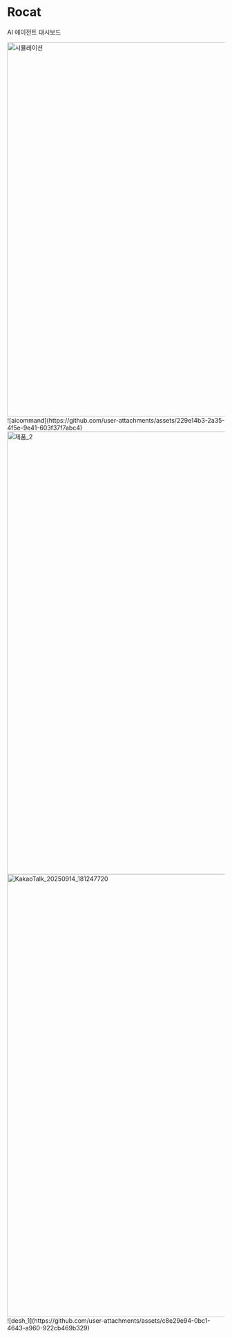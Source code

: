 # Rocat
AI 에이전트 대시보드

<img width="1775" height="866" alt="시뮬레이션" src="https://github.com/user-attachments/assets/8dd75b6f-fc45-4ca5-a520-042a8273947b" />
![aicommand](https://github.com/user-attachments/assets/229e14b3-2a35-4f5e-9e41-603f37f7abc4)

<img width="1536" height="1024" alt="제품_2" src="https://github.com/user-attachments/assets/a2ce5a58-faf6-43db-845d-61fbf82bccaf" />
<img width="1024" height="1024" alt="KakaoTalk_20250914_181247720" src="https://github.com/user-attachments/assets/6ead4105-6257-40e0-ba2f-85ce8e68583d" />
![desh_1](https://github.com/user-attachments/assets/c8e29e94-0bc1-4643-a960-922cb469b329)
